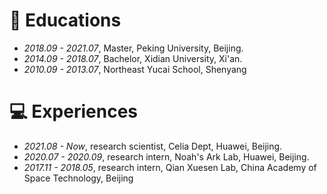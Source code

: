 
# 📖 Educations
- *2018.09 - 2021.07*, Master, Peking University, Beijing.
- *2014.09 - 2018.07*, Bachelor, Xidian University, Xi'an.
- *2010.09 - 2013.07*, Northeast Yucai School, Shenyang

# 💻 Experiences
- *2021.08 - Now*, research scientist, Celia Dept, Huawei, Beijing.
- *2020.07 - 2020.09*, research intern, Noah's Ark Lab, Huawei, Beijing.
- *2017.11 - 2018.05*, research intern, Qian Xuesen Lab, China Academy of Space Technology, Beijing
